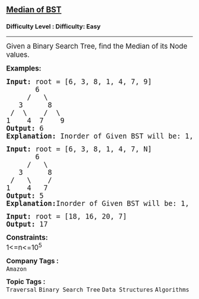 <h2><a href="https://www.geeksforgeeks.org/problems/median-of-bst/1?page=4&category=Tree,Binary%20Search%20Tree,DFS,BFS&sortBy=difficulty">Median of BST</a></h2><h3>Difficulty Level : Difficulty: Easy</h3><hr><div class="problems_problem_content__Xm_eO"><p><span style="font-size: 14pt;">Given a Binary Search Tree, find the Median of its Node values.</span></p>
<p><span style="font-size: 14pt;"><strong>Examples:</strong></span></p>
<pre><span style="font-size: 14pt;"><strong>Input: </strong>root = [6, 3, 8, 1, 4, 7, 9]
&nbsp; &nbsp; &nbsp; &nbsp;6
&nbsp; &nbsp; &nbsp;/&nbsp; &nbsp;\
&nbsp; &nbsp;3&nbsp; &nbsp; &nbsp; 8&nbsp; &nbsp;
&nbsp;/&nbsp; \&nbsp; &nbsp; /&nbsp; \
1&nbsp; &nbsp; 4&nbsp; 7&nbsp;   9<strong>
Output: </strong>6
<strong>Explanation: </strong>Inorder of Given BST will be: 1, 3, 4, 6, 7, 8, 9. So, here median will 6.
</span></pre>
<pre><span style="font-size: 14pt;"><strong>Input: </strong>root = [6, 3, 8, 1, 4, 7, N]
&nbsp; &nbsp; &nbsp; &nbsp;6
&nbsp; &nbsp; &nbsp;/&nbsp; &nbsp;\
&nbsp; &nbsp;3&nbsp; &nbsp; &nbsp; 8&nbsp; &nbsp;
&nbsp;/&nbsp; &nbsp;\&nbsp; &nbsp; /&nbsp; &nbsp;
1&nbsp; &nbsp; 4&nbsp;  7&nbsp; &nbsp;<strong>
Output: </strong>5<strong>
Explanation:</strong>Inorder of Given BST will be: 1, 3, 4, 6, 7, 8. So, here median will (4 + 6)/2 = 10/2 = 5.<br></span></pre>
<pre><span style="font-size: 14pt;"><strong>Input: </strong>root = [18, 16, 20, 7]<strong>
Output: </strong>17</span></pre>
<p><span style="font-size: 14pt;"><strong>Constraints:</strong><br>1&lt;=n&lt;=10<sup>5</sup></span></p></div><p><span style=font-size:18px><strong>Company Tags : </strong><br><code>Amazon</code>&nbsp;<br><p><span style=font-size:18px><strong>Topic Tags : </strong><br><code>Traversal</code>&nbsp;<code>Binary Search Tree</code>&nbsp;<code>Data Structures</code>&nbsp;<code>Algorithms</code>&nbsp;